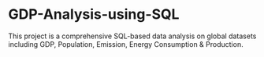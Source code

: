 # GDP-Analysis-using-SQL
This project is a comprehensive SQL-based data analysis on global datasets including GDP, Population, Emission, Energy Consumption &amp; Production.
